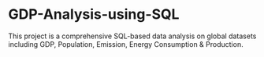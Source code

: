 # GDP-Analysis-using-SQL
This project is a comprehensive SQL-based data analysis on global datasets including GDP, Population, Emission, Energy Consumption &amp; Production.
